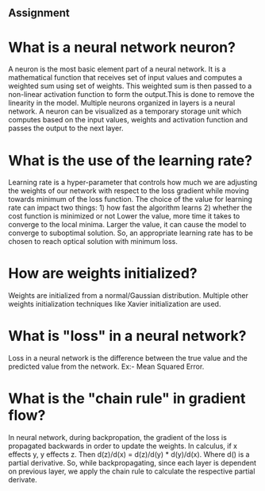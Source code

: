 ## Assignment
# What is a neural network neuron?
  A neuron is the most basic element part of a neural network. It is a mathematical function that receives set of input values and computes a weighted sum using set of weights. This weighted sum is then passed to a non-linear activation function to form the output.This is done to remove the linearity in the model. 
  Multiple neurons organized in layers is a neural network. A neuron can be visualized as a temporary storage unit which computes based on the input values, weights and activation function and passes the output to the next layer.

# What is the use of the learning rate?
  Learning rate is a hyper-parameter that controls how much we are adjusting the weights of our network with respect to the loss gradient while moving towards minimum of the loss function.
  The choice of the value for learning rate can impact two things: 
      1) how fast the algorithm learns 
      2) whether the cost function is minimized or not
  Lower the value, more time it takes to converge to the local minima. 
  Larger the value, it can cause the model to converge to suboptimal solution.
  So, an appropriate learning rate has to be chosen to reach optical solution with minimum loss.
# How are weights initialized?
  Weights are initialized from a normal/Gaussian distribution.
  Multiple other weights initialization techniques like Xavier initialization are used.
# What is "loss" in a neural network?
  Loss in a neural network is the difference between the true value and the predicted value from the network. Ex:- Mean Squared Error.
# What is the "chain rule" in gradient flow?
  In neural network, during backpropation, the gradient of the loss is propagated backwards in order to update the weights.
  In calculus, if x effects y, y effects z. Then d(z)/d(x) = d(z)/d(y) * d(y)/d(x). Where d() is a partial derivative.
  So, while backpropagating, since each layer is dependent on previous layer, we apply the chain rule to calculate the respective partial derivate.

